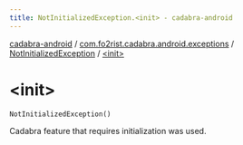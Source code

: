 ```yaml
---
title: NotInitializedException.<init> - cadabra-android
---
```


[cadabra-android](../../index.html) / [com.fo2rist.cadabra.android.exceptions](../index.html) / [NotInitializedException](index.html) / [&lt;init&gt;](./-init-.html)

# &lt;init&gt;

`NotInitializedException()`

Cadabra feature that requires initialization was used.

